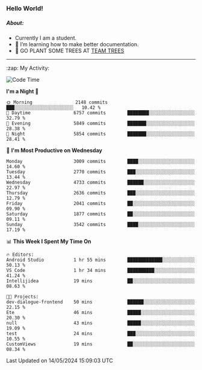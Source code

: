 ### Hello World!

##### About:
- Currently I am a student.
- 🌱 I’m learning how to make better documentation.
- 🌱 GO PLANT SOME TREES AT [TEAM TREES](https://teamtrees.org/)

---
  <summary>:zap: My Activity:</summary>
  
<!--START_SECTION:waka-->
![Code Time](http://img.shields.io/badge/Code%20Time-1%2C376%20hrs%2048%20mins-blue)

**I'm a Night 🦉** 

```text
🌞 Morning                2148 commits        ███░░░░░░░░░░░░░░░░░░░░░░   10.42 % 
🌆 Daytime                6757 commits        ████████░░░░░░░░░░░░░░░░░   32.79 % 
🌃 Evening                5849 commits        ███████░░░░░░░░░░░░░░░░░░   28.38 % 
🌙 Night                  5854 commits        ███████░░░░░░░░░░░░░░░░░░   28.41 % 
```
📅 **I'm Most Productive on Wednesday** 

```text
Monday                   3009 commits        ████░░░░░░░░░░░░░░░░░░░░░   14.60 % 
Tuesday                  2770 commits        ███░░░░░░░░░░░░░░░░░░░░░░   13.44 % 
Wednesday                4733 commits        ██████░░░░░░░░░░░░░░░░░░░   22.97 % 
Thursday                 2636 commits        ███░░░░░░░░░░░░░░░░░░░░░░   12.79 % 
Friday                   2041 commits        ██░░░░░░░░░░░░░░░░░░░░░░░   09.90 % 
Saturday                 1877 commits        ██░░░░░░░░░░░░░░░░░░░░░░░   09.11 % 
Sunday                   3542 commits        ████░░░░░░░░░░░░░░░░░░░░░   17.19 % 
```


📊 **This Week I Spent My Time On** 

```text
🔥 Editors: 
Android Studio           1 hr 55 mins        █████████████░░░░░░░░░░░░   50.13 % 
VS Code                  1 hr 34 mins        ██████████░░░░░░░░░░░░░░░   41.24 % 
Intellijidea             19 mins             ██░░░░░░░░░░░░░░░░░░░░░░░   08.63 % 

🐱‍💻 Projects: 
dev-dialogue-frontend    50 mins             ██████░░░░░░░░░░░░░░░░░░░   22.15 % 
Ete                      46 mins             █████░░░░░░░░░░░░░░░░░░░░   20.30 % 
null                     43 mins             █████░░░░░░░░░░░░░░░░░░░░   19.09 % 
test                     24 mins             ███░░░░░░░░░░░░░░░░░░░░░░   10.55 % 
CustomViews              19 mins             ██░░░░░░░░░░░░░░░░░░░░░░░   08.34 % 
```


 Last Updated on 14/05/2024 15:09:03 UTC
<!--END_SECTION:waka-->
